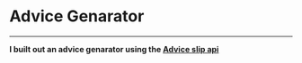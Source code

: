 <h1>Advice Genarator</h1>
<hr>
<p>
<b>
I built out an advice genarator using the <a href="https://api.adviceslip.com/">Advice slip api</a>
</b>
</p>
